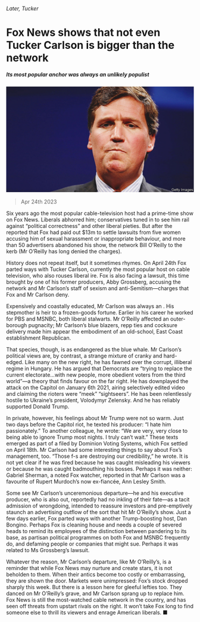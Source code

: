 ###### Later, Tucker

# Fox News shows that not even Tucker Carlson is bigger than the network 

##### Its most popular anchor was always an unlikely populist 

![image](images/20230429_USP003.jpg) 

> Apr 24th 2023 

Six years ago the most popular cable-television host had a prime-time show on Fox News. Liberals abhorred him; conservatives tuned in to see him rail against “political correctness” and other liberal pieties. But after the  reported that Fox had paid out $13m to settle lawsuits from five women accusing him of sexual harassment or inappropriate behaviour, and more than 50 advertisers abandoned his show, the network  Bill O’Reilly to the kerb (Mr O’Reilly has long denied the charges).

History does not repeat itself, but it sometimes rhymes. On April 24th Fox parted ways with Tucker Carlson, currently the most popular host on cable television, who also rouses liberal ire. Fox is also facing a lawsuit, this time brought by one of his former producers, Abby Grossberg, accusing the network and Mr Carlson’s staff of sexism and anti-Semitism—charges that Fox and Mr Carlson deny.

Expensively and coastally educated, Mr Carlson was always an . His stepmother is heir to a frozen-goods fortune. Earlier in his career he worked for PBS and MSNBC, both liberal stalwarts. Mr O’Reilly affected an outer-borough pugnacity; Mr Carlson’s blue blazers, repp ties and cocksure delivery made him appear the embodiment of an old-school, East Coast establishment Republican.

That species, though, is as endangered as the blue whale. Mr Carlson’s political views are, by contrast, a strange mixture of cranky and hard-edged. Like many on the new right, he has fawned over the corrupt, illiberal regime in Hungary. He has argued that Democrats are “trying to replace the current electorate…with new people, more obedient voters from the third world”—a theory that finds favour on the far right. He has downplayed the attack on the Capitol on January 6th 2021, airing selectively edited video and claiming the rioters were “meek” “sightseers”. He has been relentlessly hostile to Ukraine’s president, Volodymyr Zelensky. And he has reliably supported Donald Trump.

In private, however, his feelings about Mr Trump were not so warm. Just two days before the Capitol riot, he texted his producer: “I hate him passionately.” To another colleague, he wrote: “We are very, very close to being able to ignore Trump most nights. I truly can’t wait.” These texts emerged as part of a  filed by Dominion Voting Systems, which Fox settled on April 18th. Mr Carlson had some interesting things to say about Fox’s management, too. “Those f-s are destroying our credibility,” he wrote. It is not yet clear if he was fired because he was caught misleading his viewers or because he was caught badmouthing his bosses. Perhaps it was neither: Gabriel Sherman, a noted Fox watcher, reported in  that Mr Carlson was a favourite of Rupert Murdoch’s now ex-fiancée, Ann Lesley Smith.

Some see Mr Carlson’s unceremonious departure—he and his executive producer, who is also out, reportedly had no inkling of their fate—as a tacit admission of wrongdoing, intended to reassure investors and pre-emptively staunch an advertising outflow of the sort that hit Mr O’Reilly’s show. Just a few days earlier, Fox parted ways with another Trump-boosting host, Dan Bongino. Perhaps Fox is cleaning house and needs a couple of severed heads to remind its employees of the distinction between pandering to its base, as partisan political programmes on both Fox and MSNBC frequently do, and defaming people or companies that might sue. Perhaps it was related to Ms Grossberg’s lawsuit.

Whatever the reason, Mr Carlson’s departure, like Mr O’Reilly’s, is a reminder that while Fox News may nurture and create stars, it is not beholden to them. When their antics become too costly or embarrassing, they are shown the door. Markets were unimpressed: Fox’s stock dropped sharply this week. But there is a lesson here for gleeful lefties too. They danced on Mr O’Reilly’s grave, and Mr Carlson sprang up to replace him. Fox News is still the most-watched cable network in the country, and has seen off threats from upstart rivals on the right. It won’t take Fox long to find someone else to thrill its viewers and enrage American liberals. ■


